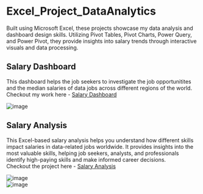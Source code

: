 # Excel_Project_DataAnalytics
 Built using Microsoft Excel, these projects showcase my data analysis and dashboard design skills. Utilizing Pivot Tables, Pivot Charts, Power Query, and Power Pivot, they provide insights into salary trends through interactive visuals and data processing.  

 ## Salary Dashboard  
 This dashboard helps the job seekers to investigate the job opportunitites and the median salaries of data jobs across different regions of the world.  
 Checkout my work here - [Salary Dashboard](Salary_dashboard)  
 
 ![image](https://github.com/user-attachments/assets/4cff3c4b-22aa-4406-ba65-02ab9ddad528)  

 ## Salary Analysis  
 This Excel-based salary analysis helps you understand how different skills impact salaries in data-related jobs worldwide. It provides insights into the most valuable skills, helping job seekers, analysts, and professionals identify high-paying skills and make informed career decisions.  
 Checkout the project here - [Salary Analysis](SkillsVsSalary)  

 ![image](https://github.com/user-attachments/assets/c8c6a372-c4b7-4e50-9375-ff201291f9c8)  
 ![image](https://github.com/user-attachments/assets/f71ad84f-cbff-4276-893f-bd8e191713ed)



